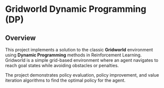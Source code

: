 # Gridworld Dynamic Programming (DP) 

## Overview  
This project implements a solution to the classic **Gridworld** environment using **Dynamic Programming** methods in Reinforcement Learning.  
Gridworld is a simple grid-based environment where an agent navigates to reach goal states while avoiding obstacles or penalties.

The project demonstrates policy evaluation, policy improvement, and value iteration algorithms to find the optimal policy for the agent.

